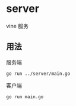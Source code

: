 # server

vine 服务

## 用法

服务端

```shell
go run ../server/main.go
```

客户端

```shell
go run main.go
```